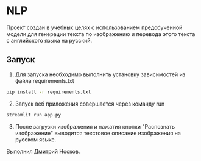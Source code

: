 # NLP

Проект создан в учебных целях с использованием предобученной модели для генерации текста по изображению и перевода этого
текста с английского языка на русский.

## Запуск

1. Для запуска необходимо выполнить установку зависимостей из файла requirements.txt
```bash
pip install -r requirements.txt
```
2. Запуск веб приложения совершается через команду run
```bash
streamlit run app.py
```
3. После загрузки изображения и нажатия кнопки "Распознать изображение" выводится текстовое описание изображения на
русском языке.

Выполнил Дмитрий Носков.
